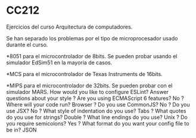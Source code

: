 # CC212
Ejercicios del curso Arquitectura de computadores.

Se han separado los problemas por el tipo de microprocesador usado durante el curso.

*8051 para el microcontrolador de 8bits. Se pueden probar usando el simulador EdSim51 en la mayoría de casos.

*MCS para el microcontrolador de Texas Instruments de 16bits.

*MIPS para el microcontrolador de 32bits. Se pueden probar con el simulador MARS.
How would you like to configure ESLint? Answer questions about your style
? Are you using ECMAScript 6 features? No
? Where will your code run? Browser
? Do you use CommonJS? No
? Do you use JSX? No
? What style of indentation do you use? Tabs
? What quotes do you use for strings? Double
? What line endings do you use? Unix
? Do you require semicolons? Yes
? What format do you want your config file to be in? JSON
